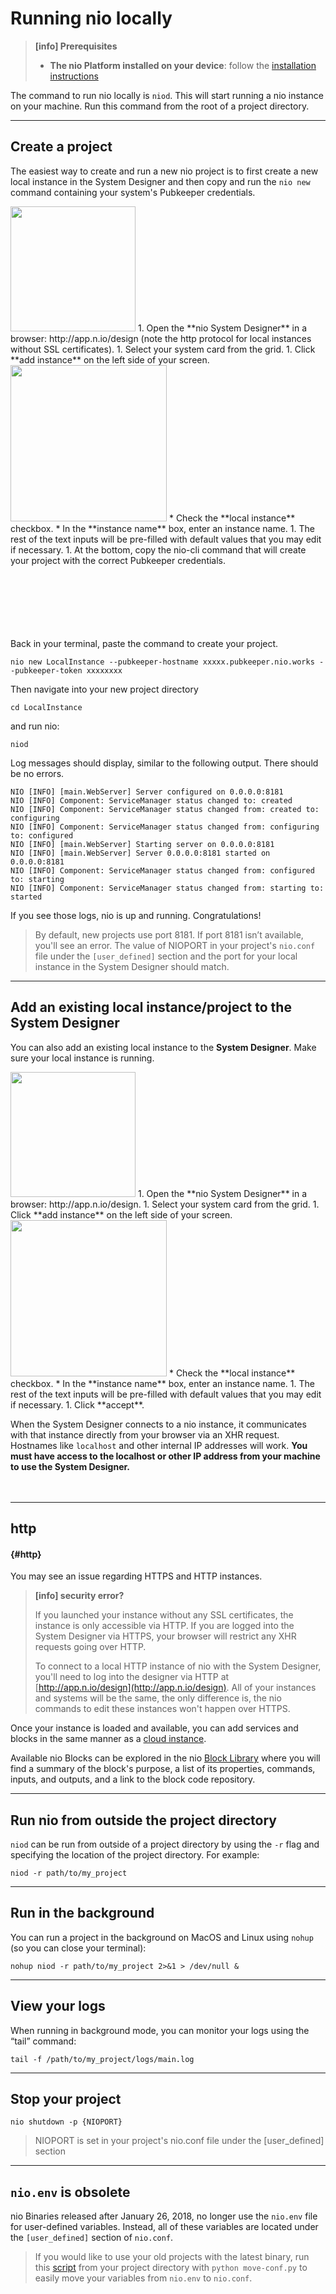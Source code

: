 # Running nio locally

>**[info] Prerequisites**
>
>* **The nio Platform installed on your device**: follow the [installation instructions](/installation)


The command to run nio locally is `niod`. This will start running a nio instance on your machine. Run this command from the root of a project directory.

---
## Create a project
The easiest way to create and run a new nio project is to first create a new local instance in the System Designer and then copy and run the `nio new` command containing your system's Pubkeeper credentials.

<img class="right shadow" src="/img/cloud/addInstanceButton.png" width="200" />
1. Open the **nio System Designer** in a browser: http://app.n.io/design (note the http protocol for local instances without SSL certificates).
1. Select your system card from the grid.
1. Click **add instance** on the left side of your screen.
<img class="right border" src="/img/addLocalInstance.png" width="250" />
  * Check the **local instance** checkbox.
  * In the **instance name** box, enter an instance name.
1. The rest of the text inputs will be pre-filled with default values that you may edit if necessary.
1. At the bottom, copy the nio-cli command that will create your project with the correct Pubkeeper credentials.
<br>
<br>
<br>
<br>
<br>
<br>
<br>

Back in your terminal, paste the command to create your project.

```
nio new LocalInstance --pubkeeper-hostname xxxxx.pubkeeper.nio.works --pubkeeper-token xxxxxxxx
```

Then navigate into your new project directory
```
cd LocalInstance
```
and run nio:
```
niod
```
Log messages should display, similar to the following output. There should be no errors.

```
NIO [INFO] [main.WebServer] Server configured on 0.0.0.0:8181
NIO [INFO] Component: ServiceManager status changed to: created
NIO [INFO] Component: ServiceManager status changed from: created to: configuring
NIO [INFO] Component: ServiceManager status changed from: configuring to: configured
NIO [INFO] [main.WebServer] Starting server on 0.0.0.0:8181
NIO [INFO] [main.WebServer] Server 0.0.0.0:8181 started on 0.0.0.0:8181
NIO [INFO] Component: ServiceManager status changed from: configured to: starting
NIO [INFO] Component: ServiceManager status changed from: starting to: started
```

If you see those logs, nio is up and running. Congratulations!

>By default, new projects use port 8181. If port 8181 isn’t available, you'll see an error. The value of NIOPORT in your project's `nio.conf` file under the `[user_defined]` section and the port for your local instance in the System Designer should match.

---
## Add an existing local instance/project to the <span class="allow-caps">System Designer</span>

You can also add an existing local instance to the **System Designer**. Make sure your local instance is running.

<img class="right shadow" src="/img/cloud/addInstanceButton.png" width="200" />
1. Open the **nio System Designer** in a browser: http://app.n.io/design.
1. Select your system card from the grid.
1. Click **add instance** on the left side of your screen.
<img class="right border" src="/img/addLocalInstance.png" width="250" />
  * Check the **local instance** checkbox.
  * In the **instance name** box, enter an instance name.
1. The rest of the text inputs will be pre-filled with default values that you may edit if necessary.
1. Click **accept**.


When the System Designer connects to a nio instance, it communicates with that instance directly from your browser via an XHR request. Hostnames like `localhost` and other internal IP addresses will work. **You must have access to the localhost or other IP address from your machine to use the System Designer.**
<br>
<br>
<br>


---
## http
#### {#http}

You may see an issue regarding HTTPS and HTTP instances.


> **[info] security error?**
>
> If you launched your instance without any SSL certificates, the instance is only accessible via HTTP. If you are logged into the System Designer via HTTPS, your browser will restrict any XHR requests going over HTTP.
>
> To connect to a local HTTP instance of nio with the System Designer, you'll need to log into the designer via HTTP at [http://app.n.io/design](http://app.n.io/design). All of your instances and systems will be the same, the only difference is, the nio commands to edit these instances won't happen over HTTPS.

Once your instance is loaded and available, you can add services and blocks in the same manner as a [cloud instance](https://workshops.n.io/system-designer/).

Available nio Blocks can be explored in the nio [Block Library](https://blocks.n.io) where you will find a summary of the block's purpose, a list of its properties, commands, inputs, and outputs, and a link to the block code repository.

---
## Run nio from outside the project directory

`niod` can be run from outside of a project directory by using the `-r` flag and specifying the location of the project directory. For example:

```
niod -r path/to/my_project
```

---
## Run in the background

You can run a project in the background on MacOS and Linux using `nohup` (so you can close your terminal):
```
nohup niod -r path/to/my_project 2>&1 > /dev/null &
```

---
## View your logs

When running in background mode, you can monitor your logs using the “tail” command:
```
tail -f /path/to/my_project/logs/main.log
```

---
## Stop your project

```
nio shutdown -p {NIOPORT}
```
> NIOPORT is set in your project's nio.conf file under the [user_defined] section

---
## `nio.env` is obsolete

nio Binaries released after January 26, 2018, no longer use the `nio.env` file for user-defined variables. Instead, all of these variables are located under the `[user_defined]` section of `nio.conf`.

>If you would like to use your old projects with the latest binary, run this [script](https://gist.github.com/tlugger/2da9c8e615265243c07c76549f402ca6) from your project directory with `python move-conf.py` to easily move your variables from `nio.env` to `nio.conf`.
